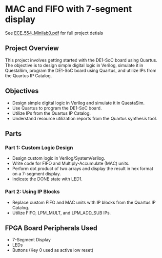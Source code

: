 # MAC and FIFO with 7-segment display

See [ECE_554_Minilab0.pdf](ECE_554_Minilab0.pdf) for full project detials

## Project Overview
This project involves getting started with the DE1-SoC board using Quartus. The objective is to design simple digital logic in Verilog, simulate it in QuestaSim, program the DE1-SoC board using Quartus, and utilize IPs from the Quartus IP Catalog.

## Objectives
- Design simple digital logic in Verilog and simulate it in QuestaSim.
- Use Quartus to program the DE1-SoC board.
- Utilize IPs from the Quartus IP Catalog.
- Understand resource utilization reports from the Quartus synthesis tool.

## Parts
### Part 1: Custom Logic Design
- Design custom logic in Verilog/SystemVerilog.
- Write code for FIFO and Multiply-Accumulate (MAC) units.
- Perform dot product of two arrays and display the result in hex format on a 7-segment display.
- Indicate the DONE state with LED1.

### Part 2: Using IP Blocks
- Replace custom FIFO and MAC units with IP blocks from the Quartus IP Catalog.
- Utilize FIFO, LPM_MULT, and LPM_ADD_SUB IPs.

## FPGA Board Peripherals Used
- 7-Segment Display
- LEDs
- Buttons (Key 0 used as active low reset)

